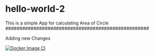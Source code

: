 # hello-world-2
This is a simple App for calculating Area of Circle
###################################################

Adding new Changes


[![Docker Image CI](https://github.com/ashishpal2702/hello-world-2/actions/workflows/docker-image.yml/badge.svg)](https://github.com/ashishpal2702/hello-world-2/actions/workflows/docker-image.yml)
